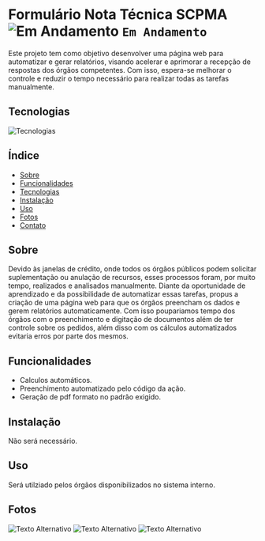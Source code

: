 # Formulário Nota Técnica SCPMA ![Em Andamento](https://img.shields.io/badge/status-em%20andamento-blue) `Em Andamento`


Este projeto tem como objetivo desenvolver uma página web para automatizar e gerar relatórios, visando acelerar e aprimorar a recepção de respostas dos órgãos competentes. Com isso, espera-se melhorar o controle e reduzir o tempo necessário para realizar todas as tarefas manualmente.

## Tecnologias
![Tecnologias](https://skillicons.dev/icons?i=html,css,js,bootstrap,jquery)

## Índice

- [Sobre](#sobre)
- [Funcionalidades](#funcionalidades)
- [Tecnologias](#tecnologias)
- [Instalação](#instalação)
- [Uso](#uso)
- [Fotos](#fotos)
- [Contato](#contato)

## Sobre
Devido às janelas de crédito, onde todos os órgãos públicos podem solicitar suplementação ou anulação de recursos, esses processos foram, por muito tempo, realizados e analisados manualmente. Diante da oportunidade de aprendizado e da possibilidade de automatizar essas tarefas, propus a criação de uma página web para que os órgãos preencham os dados e gerem relatórios automaticamente.
Com isso poupariamos tempo dos órgãos com o preenchimento e digitação de documentos além de ter controle sobre os pedidos, além disso com os cálculos automatizados evitaria erros por parte dos mesmos.

## Funcionalidades

- Calculos automáticos.
- Preenchimento automatizado pelo código da ação.
- Geração de pdf formato no padrão exigido.

## Instalação

Não será necessário.

## Uso

Será utilziado pelos órgãos disponibilizados no sistema interno.

## Fotos
![Texto Alternativo](URL_da_Imagem)
![Texto Alternativo](URL_da_Imagem)
![Texto Alternativo](URL_da_Imagem)





